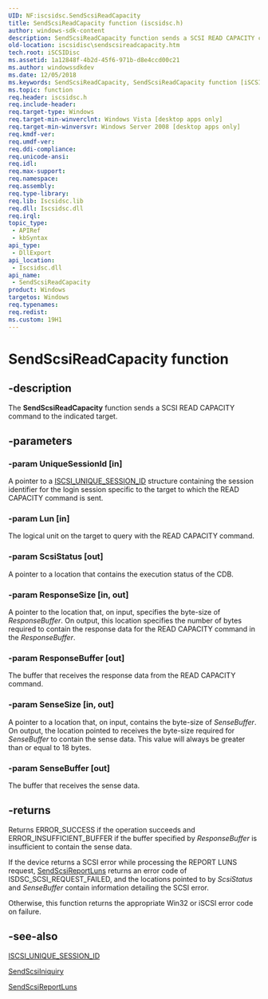 ```yaml
---
UID: NF:iscsidsc.SendScsiReadCapacity
title: SendScsiReadCapacity function (iscsidsc.h)
author: windows-sdk-content
description: SendScsiReadCapacity function sends a SCSI READ CAPACITY command to the indicated target.
old-location: iscsidisc\sendscsireadcapacity.htm
tech.root: iSCSIDisc
ms.assetid: 1a12848f-4b2d-45f6-971b-d8e4ccd00c21
ms.author: windowssdkdev
ms.date: 12/05/2018
ms.keywords: SendScsiReadCapacity, SendScsiReadCapacity function [iSCSI Discovery Library API], iscsidisc.sendscsireadcapacity, iscsidsc/SendScsiReadCapacity
ms.topic: function
req.header: iscsidsc.h
req.include-header: 
req.target-type: Windows
req.target-min-winverclnt: Windows Vista [desktop apps only]
req.target-min-winversvr: Windows Server 2008 [desktop apps only]
req.kmdf-ver: 
req.umdf-ver: 
req.ddi-compliance: 
req.unicode-ansi: 
req.idl: 
req.max-support: 
req.namespace: 
req.assembly: 
req.type-library: 
req.lib: Iscsidsc.lib
req.dll: Iscsidsc.dll
req.irql: 
topic_type:
 - APIRef
 - kbSyntax
api_type:
 - DllExport
api_location:
 - Iscsidsc.dll
api_name:
 - SendScsiReadCapacity
product: Windows
targetos: Windows
req.typenames: 
req.redist: 
ms.custom: 19H1
---
```


# SendScsiReadCapacity function


## -description


The <b>SendScsiReadCapacity</b> function sends a SCSI READ CAPACITY command to the indicated target.


## -parameters




### -param UniqueSessionId [in]

A pointer to a <a href="https://docs.microsoft.com/previous-versions/windows/desktop/api/iscsidsc/ns-iscsidsc-_iscsi_unique_session_id">ISCSI_UNIQUE_SESSION_ID</a> structure containing the session identifier for the login session specific to the target to which the READ CAPACITY command is sent. 



### -param Lun [in]

The logical unit on the target to query with the READ CAPACITY command.


### -param ScsiStatus [out]

A pointer to a location that contains the execution status of the CDB. 


### -param ResponseSize [in, out]

A pointer to the location that, on input, specifies the byte-size of  <i>ResponseBuffer</i>. On output, this location specifies the number of bytes required to contain the response data for the READ CAPACITY command in the <i>ResponseBuffer</i>.


### -param ResponseBuffer [out]

The buffer that receives the response data from the READ CAPACITY command. 


### -param SenseSize [in, out]

A pointer to a location that, on input, contains the byte-size of <i>SenseBuffer</i>. On output, the location pointed to receives the byte-size required for  <i>SenseBuffer</i>  to contain the sense data. This value will always be greater than or equal to 18 bytes. 



### -param SenseBuffer [out]

The buffer that receives the sense data.


## -returns



Returns ERROR_SUCCESS if the operation succeeds and ERROR_INSUFFICIENT_BUFFER if the buffer specified by <i>ResponseBuffer</i> is insufficient to contain the sense data.



If the device returns a SCSI error while processing the REPORT LUNS request, <a href="https://docs.microsoft.com/previous-versions/windows/desktop/api/iscsidsc/nf-iscsidsc-sendscsireportluns">SendScsiReportLuns</a> returns an error code of ISDSC_SCSI_REQUEST_FAILED, and the locations pointed to by <i>ScsiStatus</i> and <i>SenseBuffer</i> contain information detailing the SCSI error.

 

Otherwise, this function returns the appropriate Win32 or iSCSI error code on failure.






## -see-also




<a href="https://docs.microsoft.com/previous-versions/windows/desktop/api/iscsidsc/ns-iscsidsc-_iscsi_unique_session_id">ISCSI_UNIQUE_SESSION_ID</a>



<a href="https://docs.microsoft.com/previous-versions/windows/desktop/api/iscsidsc/nf-iscsidsc-sendscsiinquiry">SendScsiIniquiry</a>



<a href="https://docs.microsoft.com/previous-versions/windows/desktop/api/iscsidsc/nf-iscsidsc-sendscsireportluns">SendScsiReportLuns</a>
 

 

